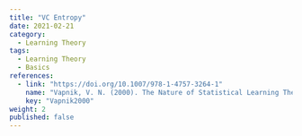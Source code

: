 ```yaml
---
title: "VC Entropy"
date: 2021-02-21
category:
  - Learning Theory
tags:
  - Learning Theory
  - Basics
references:
  - link: "https://doi.org/10.1007/978-1-4757-3264-1"
    name: "Vapnik, V. N. (2000). The Nature of Statistical Learning Theory. Springer New York. "
    key: "Vapnik2000"
weight: 2
published: false
---
```




